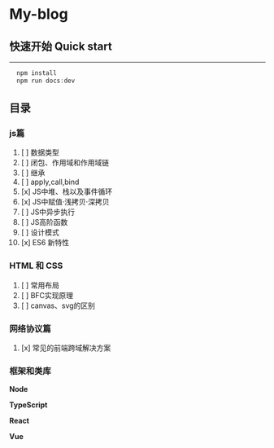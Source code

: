 # My-blog

## 快速开始 Quick start
----

``` js
  npm install
  npm run docs:dev
```

## 目录

### js篇

1. [ ] 数据类型
2. [ ] 闭包、作用域和作用域链
3. [ ] 继承
4. [ ] apply,call,bind
5. [x] JS中堆、栈以及事件循环
6. [x] JS中赋值·浅拷贝·深拷贝
7. [ ] JS中异步执行
8. [ ] JS高阶函数
9. [ ] 设计模式
10. [x] ES6 新特性

### HTML 和 CSS

1. [ ] 常用布局
2. [ ] BFC实现原理
3. [ ] canvas、svg的区别


### 网络协议篇

1. [x] 常见的前端跨域解决方案

### 框架和类库

**Node**


**TypeScript**


**React**


**Vue**



